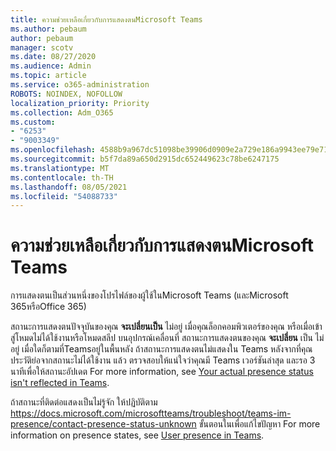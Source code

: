 ```yaml
---
title: ความช่วยเหลือเกี่ยวกับการแสดงตนMicrosoft Teams
ms.author: pebaum
author: pebaum
manager: scotv
ms.date: 08/27/2020
ms.audience: Admin
ms.topic: article
ms.service: o365-administration
ROBOTS: NOINDEX, NOFOLLOW
localization_priority: Priority
ms.collection: Adm_O365
ms.custom:
- "6253"
- "9003349"
ms.openlocfilehash: 4588b9a967dc51098be39906d0909e2a729e186a9943ee79e71d6ab50a666107
ms.sourcegitcommit: b5f7da89a650d2915dc652449623c78be6247175
ms.translationtype: MT
ms.contentlocale: th-TH
ms.lasthandoff: 08/05/2021
ms.locfileid: "54088733"
---
```

# <a name="help-with-presence-in-microsoft-teams"></a>ความช่วยเหลือเกี่ยวกับการแสดงตนMicrosoft Teams

การแสดงตนเป็นส่วนหนึ่งของโปรไฟล์ของผู้ใช้ในMicrosoft Teams (และMicrosoft 365หรือOffice 365) 

สถานะการแสดงตนปัจจุบันของคุณ  **จะเปลี่ยนเป็น**  ไม่อยู่ เมื่อคุณล็อกคอมพิวเตอร์ของคุณ หรือเมื่อเข้าสู่โหมดไม่ได้ใช้งานหรือโหมดสลีป บนอุปกรณ์เคลื่อนที่ สถานะการแสดงตนของคุณ **จะเปลี่ยน** เป็น ไม่อยู่ เมื่อใดก็ตามที่Teamsอยู่ในพื้นหลัง ถ้าสถานะการแสดงตนไม่แสดงใน Teams หลังจากที่คุณประวัติย่อจากสถานะไม่ได้ใช้งาน แล้ว ตรวจสอบให้แน่ใจว่าคุณมี Teams เวอร์ชันล่าสุด และรอ 3 นาทีเพื่อให้สถานะอัปเดต For more information, see [Your actual presence status isn't reflected in Teams](https://docs.microsoft.com/microsoftteams/troubleshoot/teams-im-presence/presence-not-show-actual-status).

ถ้าสถานะที่ติดต่อแสดงเป็นไม่รู้จัก ให้ปฏิบัติตาม https://docs.microsoft.com/microsoftteams/troubleshoot/teams-im-presence/contact-presence-status-unknown ขั้นตอนในเพื่อแก้ไขปัญหา
For more information on presence states, see [User presence in Teams](https://docs.microsoft.com/microsoftteams/presence-admins).

